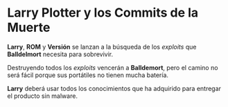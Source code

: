 # Larry Plotter y los Commits de la Muerte

**Larry**, **ROM** y **Versión** se lanzan a la búsqueda de los *exploits* que **Balldelmort** necesita para sobrevivir.

Destruyendo todos los *exploits* vencerán a **Balldemort**, pero el camino no será fácil porque sus portátiles no tienen mucha batería.

**Larry** deberá usar todos los conocimientos que ha adquirido para entregar el producto sin malware.
